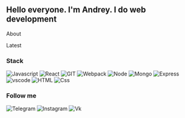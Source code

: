 ## Hello everyone. I'm Andrey. I do web development

About

Latest

### Stack

![Javascript](https://img.shields.io/badge/-JavaScript-232323?style=flat-square&logo=javascript)
![React](https://img.shields.io/badge/-React-232323?style=flat-square&logo=react)
![GIT](https://img.shields.io/badge/-Git-232323?style=flat-square&logo=git)
![Webpack](https://img.shields.io/badge/-Webpack-232323?style=flat-square&logo=webpack)
![Node](https://img.shields.io/badge/-Node.js-232323?style=flat-square&logo=node.js)
![Mongo](https://img.shields.io/badge/-Mongo-232323?style=flat-square&logo=mongodb)
![Express](https://img.shields.io/badge/-Express-232323?style=flat-square&logo=express)
![vscode](https://img.shields.io/badge/-VSCode-232323?style=flat-square&logo=visualstudio)
![HTML](https://img.shields.io/badge/-HTML-232323?style=flat-square&logo=html5)
![Css](https://img.shields.io/badge/-CSS-232323?style=flat-square&logo=css3)


### Follow me


![Telegram](https://img.shields.io/badge/-Telegram-454545?style=flat-square&logo=telegram)
![Instagram](https://img.shields.io/badge/-Instagram-454545?style=flat-square&logo=instagram)
![Vk](https://img.shields.io/badge/-vk-454545?style=flat-square&logo=vk)
